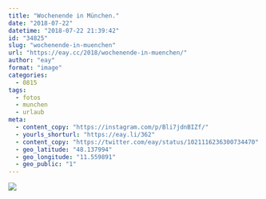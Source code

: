 ```yaml
---
title: "Wochenende in München."
date: "2018-07-22"
datetime: "2018-07-22 21:39:42"
id: "34825"
slug: "wochenende-in-muenchen"
url: "https://eay.cc/2018/wochenende-in-muenchen/"
author: "eay"
format: "image"
categories:
  - 0815
tags:
  - fotos
  - munchen
  - urlaub
meta:
  - content_copy: "https://instagram.com/p/Bli7jdnBIZf/"
  - yourls_shorturl: "https://eay.li/362"
  - content_copy: "https://twitter.com/eay/status/1021116236300734470"
  - geo_latitude: "48.137994"
  - geo_longitude: "11.559891"
  - geo_public: "1"
---
```


![](https://eay.cc/uploads/2018/muenchen.jpeg)
